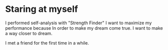 # Staring at myself
I performed self-analysis with "Strength Finder"
I want to maximize my performance because In order to make my dream come true. I want to make a way closer to dream.

I met a friend for the first time in a while.